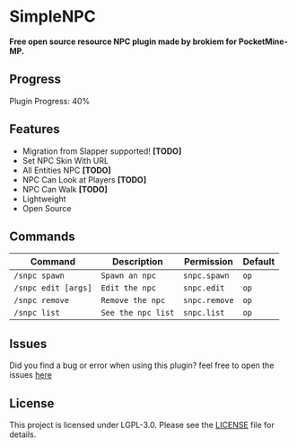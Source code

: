 # SimpleNPC

<b>Free open source resource NPC plugin made by brokiem for PocketMine-MP.</b>

## Progress

Plugin Progress: 40%

## Features

- Migration from Slapper supported! <b>[TODO]</b>
- Set NPC Skin With URL
- All Entities NPC <b>[TODO]</b>
- NPC Can Look at Players <b>[TODO]</b>
- NPC Can Walk <b>[TODO]</b>
- Lightweight
- Open Source

## Commands
| Command | Description | Permission | Default |
| --- | --- | --- | --- |
| ```/snpc spawn``` | ```Spawn an npc``` | ```snpc.spawn``` | ```op``` |
| ```/snpc edit [args]``` | ```Edit the npc``` | ```snpc.edit``` | ```op``` |
| ```/snpc remove``` | ```Remove the npc``` | ```snpc.remove``` | ```op``` |
| ```/snpc list``` | ```See the npc list``` | ```snpc.list``` | ```op``` |

## Issues
Did you find a bug or error when using this plugin? feel free to open the issues [here](https://github.com/brokiem/SimpleNPC/issues/new)

## License
This project is licensed under LGPL-3.0. Please see the [LICENSE](/LICENSE) file for details.
